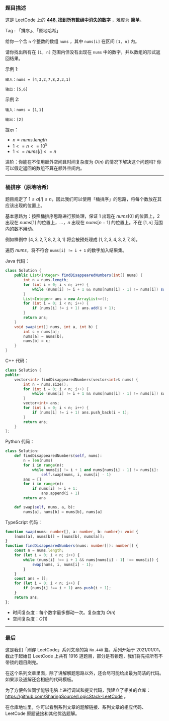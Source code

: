 ### 题目描述

这是 LeetCode 上的 **[448. 找到所有数组中消失的数字](https://leetcode-cn.com/problems/find-all-numbers-disappeared-in-an-array/solution/li-yong-tong-pai-xu-de-si-lu-ni-huan-ke-e3t4w/)** ，难度为 **简单**。

Tag : 「排序」、「原地哈希」



给你一个含 `n` 个整数的数组 `nums` ，其中 `nums[i]` 在区间 `[1, n]` 内。

请你找出所有在 `[1, n]` 范围内但没有出现在 `nums` 中的数字，并以数组的形式返回结果。

示例 1:

```
输入：nums = [4,3,2,7,8,2,3,1]

输出：[5,6]
```
示例 2:
```
输入：nums = [1,1]

输出：[2]
```

提示：
* $n = nums.length$
* $1 <= n <= 10^5$
* $1 <= nums[i] <= n$

进阶：你能在不使用额外空间且时间复杂度为 $O(n)$ 的情况下解决这个问题吗? 你可以假定返回的数组不算在额外空间内。

---

### 桶排序（原地哈希）

题目规定了 $1 ≤ a[i] ≤ n$，因此我们可以使用「桶排序」的思路，将每个数放在其应该出现的位置上。

基本思路为：按照桶排序思路进行预处理，保证 $1$ 出现在 $nums[0]$ 的位置上，$2$ 出现在 $nums[1]$ 的位置上，…，$n$ 出现在 $nums[n - 1]$ 的位置上。不在 $[1, n]$ 范围内的数不用动。

例如样例中 $[4,3,2,7,8,2,3,1]$ 将会被预处理成 $[1,2,3,4,3,2,7,8]$。

遍历 $nums$，将不符合 `nums[i] != i + 1` 的数字加入结果集。

Java 代码：
```Java 
class Solution {
    public List<Integer> findDisappearedNumbers(int[] nums) {
        int n = nums.length;
        for (int i = 0; i < n; i++) {
            while (nums[i] != i + 1 && nums[nums[i] - 1] != nums[i]) swap(nums, i, nums[i] - 1);
        }
        List<Integer> ans = new ArrayList<>();
        for (int i = 0; i < n; i++) {
            if (nums[i] != i + 1) ans.add(i + 1);
        }
        return ans;
    }
    void swap(int[] nums, int a, int b) {
        int c = nums[a];
        nums[a] = nums[b];
        nums[b] = c;
    }
}
```
C++ 代码：
```C++ 
class Solution {
public:
    vector<int> findDisappearedNumbers(vector<int>& nums) {
        int n = nums.size();
        for (int i = 0; i < n; i++) {
            while (nums[i] != i + 1 && nums[nums[i] - 1] != nums[i]) swap(nums[i], nums[nums[i] - 1]);
        }
        vector<int> ans;
        for (int i = 0; i < n; i++) {
            if (nums[i] != i + 1) ans.push_back(i + 1);
        }
        return ans;
    }
};
```
Python 代码：
```Python 
class Solution:
    def findDisappearedNumbers(self, nums):
        n = len(nums)
        for i in range(n):
            while nums[i] != i + 1 and nums[nums[i] - 1] != nums[i]:
                self.swap(nums, i, nums[i] - 1)
        ans = []
        for i in range(n):
            if nums[i] != i + 1:
                ans.append(i + 1)
        return ans

    def swap(self, nums, a, b):
        nums[a], nums[b] = nums[b], nums[a]
```
TypeScript 代码：
```TypeScript 
function swap(nums: number[], a: number, b: number): void {
    [nums[a], nums[b]] = [nums[b], nums[a]];
}
function findDisappearedNumbers(nums: number[]): number[] {
    const n = nums.length;
    for (let i = 0; i < n; i++) {
        while (nums[i] !== i + 1 && nums[nums[i] - 1] !== nums[i]) {
            swap(nums, i, nums[i] - 1);
        }
    }
    const ans = [];
    for (let i = 0; i < n; i++) {
        if (nums[i] !== i + 1) ans.push(i + 1);
    }
    return ans;
};
```
* 时间复杂度：每个数字最多挪动一次。复杂度为 $O(n)$
* 空间复杂度：$O(1)$

---

### 最后

这是我们「刷穿 LeetCode」系列文章的第 `No.448` 篇，系列开始于 2021/01/01，截止于起始日 LeetCode 上共有 1916 道题目，部分是有锁题，我们将先把所有不带锁的题目刷完。

在这个系列文章里面，除了讲解解题思路以外，还会尽可能给出最为简洁的代码。如果涉及通解还会相应的代码模板。

为了方便各位同学能够电脑上进行调试和提交代码，我建立了相关的仓库：https://github.com/SharingSource/LogicStack-LeetCode 。

在仓库地址里，你可以看到系列文章的题解链接、系列文章的相应代码、LeetCode 原题链接和其他优选题解。

